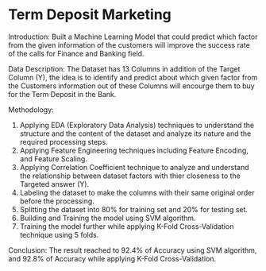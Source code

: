 # Term Deposit Marketing

Introduction:
Built a Machine Learning Model that could predict which factor from the given information of the customers will improve the success rate of the calls for Finance and Banking field.



Data Description:
The Dataset has 13 Columns in addition of the Target Column (Y), the idea is to identify and predict about which given factor from the Customers information out of these Columns will encourge them to buy for the Term Deposit in the Bank.



Methodology:
1. Applying EDA (Exploratory Data Analysis) techniques to understand the structure and the content of the dataset and analyze its nature and the required processing steps.
2. Applying Feature Engineering techniques including Feature Encoding, and Feature Scaling.
3. Applying Correlation Coefficient technique to analyze and understand the relationship between dataset factors with thier closeness to the Targeted answer (Y).
4. Labeling the dataset to make the columns with their same original order before the processing. 
5. Splitting the dataset into 80% for training set and 20% for testing set.
6. Building and Training the model using SVM algorithm.
7. Training the model further while applying K-Fold Cross-Validation technique using 5 folds.


Conclusion:
The result reached to 92.4% of Accuracy using SVM algorithm, and 92.8% of Accuracy while applying K-Fold Cross-Validation.
